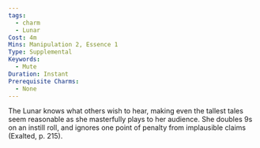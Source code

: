 ```yaml
---
tags:
  - charm
  - Lunar
Cost: 4m
Mins: Manipulation 2, Essence 1
Type: Supplemental
Keywords:
  - Mute
Duration: Instant
Prerequisite Charms:
  - None
---
```

The Lunar knows what others wish to hear, making even the tallest tales seem reasonable as she masterfully plays to her audience. She doubles 9s on an instill roll, and ignores one point of penalty from implausible claims (Exalted, p. 215).